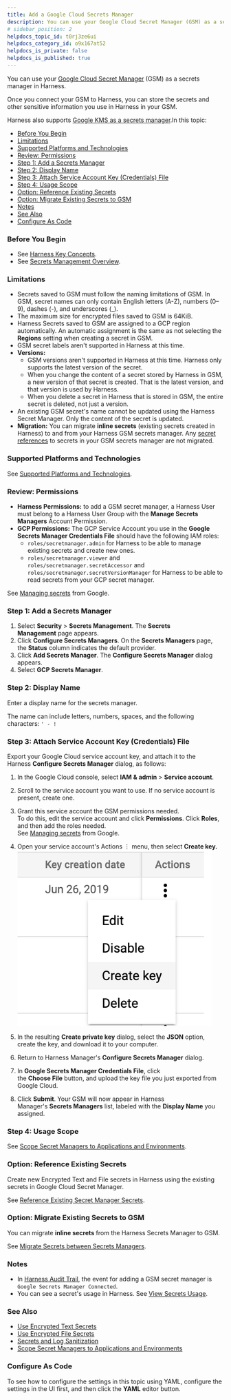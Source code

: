 ```yaml
---
title: Add a Google Cloud Secrets Manager
description: You can use your Google Cloud Secret Manager (GSM) as a secrets manager in Harness. Once you connect your GSM to Harness, you can store the secrets and other sensitive information you use in Harness…
# sidebar_position: 2
helpdocs_topic_id: t0rj3ze6ui
helpdocs_category_id: o9x167at52
helpdocs_is_private: false
helpdocs_is_published: true
---
```


You can use your [Google Cloud Secret Manager](https://cloud.google.com/secret-manager/docs) (GSM) as a secrets manager in Harness.

Once you connect your GSM to Harness, you can store the secrets and other sensitive information you use in Harness in your GSM.

Harness also supports [Google KMS as a secrets manager](add-a-google-cloud-kms-secrets-manager.md).In this topic:

* [Before You Begin](#before_you_begin)
* [Limitations](#limitations)
* [Supported Platforms and Technologies](#supported_platforms_and_technologies)
* [Review: Permissions](#review_permissions)
* [Step 1: Add a Secrets Manager](#step_1_add_a_secrets_manager)
* [Step 2: Display Name](#step_2_display_name)
* [Step 3: Attach Service Account Key (Credentials) File](#step_3_attach_service_account_key_credentials_file)
* [Step 4: Usage Scope](#step_4_usage_scope)
* [Option: Reference Existing Secrets](add-a-google-cloud-secrets-manager.md#option-reference-existing-secrets)
* [Option: Migrate Existing Secrets to GSM](#option_migrate_existing_secrets_to_gsm)
* [Notes](#notes)
* [See Also](#see_also)
* [Configure As Code](#configure_as_code)

### Before You Begin

* See [Harness Key Concepts](../../../starthere-firstgen/harness-key-concepts.md).
* See [Secrets Management Overview](secret-management.md).

### Limitations

* Secrets saved to GSM must follow the naming limitations of GSM. In GSM, secret names can only contain English letters (A-Z), numbers (0–9), dashes (-), and underscores (\_).
* The maximum size for encrypted files saved to GSM is 64KiB.
* Harness Secrets saved to GSM are assigned to a GCP region automatically. An automatic assignment is the same as not selecting the **Regions** setting when creating a secret in GSM.
* GSM secret labels aren't supported in Harness at this time.
* **Versions:**
	+ GSM versions aren't supported in Harness at this time. Harness only supports the latest version of the secret.
	+ When you change the content of a secret stored by Harness in GSM, a new version of that secret is created. That is the latest version, and that version is used by Harness.
	+ When you delete a secret in Harness that is stored in GSM, the entire secret is deleted, not just a version.
* An existing GSM secret's name cannot be updated using the Harness Secret Manager. Only the content of the secret is updated.
* **Migration:** You can migrate **inline secrets** (existing secrets created in Harness) to and from your Harness GSM secrets manager. Any [secret references](reference-existing-secrets.md) to secrets in your GSM secrets manager are not migrated.


### Supported Platforms and Technologies

See [Supported Platforms and Technologies](../../../starthere-firstgen/supported-platforms.md).

### Review: Permissions

* **Harness Permissions:** to add a GSM secret manager, a Harness User must belong to a Harness User Group with the **Manage Secrets Managers** Account Permission.
* **GCP Permissions:** The GCP Service Account you use in the **Google Secrets Manager Credentials File** should have the following IAM roles:
	+ `roles/secretmanager.admin` for Harness to be able to manage existing secrets and create new ones.
	+ `roles/secretmanager.viewer` and `roles/secretmanager.secretAccessor` and `roles/secretmanager.secretVersionManager` for Harness to be able to read secrets from your GCP secret manager.

See [Managing secrets](https://cloud.google.com/secret-manager/docs/access-control) from Google.

### Step 1: Add a Secrets Manager

1. Select **Security** > **Secrets Management**. The **Secrets Management** page appears.
2. Click **Configure Secrets Managers**. On the **Secrets Managers** page, the **Status** column indicates the default provider.
3. Click **Add Secrets Manager**. The **Configure Secrets Manager** dialog appears.
4. Select **GCP Secrets Manager**.

### Step 2: Display Name

Enter a display name for the secrets manager.

The name can include letters, numbers, spaces, and the following characters: `' - !`

### Step 3: Attach Service Account Key (Credentials) File

Export your Google Cloud service account key, and attach it to the Harness **Configure Secrets Manager** dialog, as follows:

1. In the Google Cloud console, select **IAM & admin** > **Service account**.
2. Scroll to the service account you want to use. If no service account is present, create one.
3. Grant this service account the GSM permissions needed.  
To do this, edit the service account and click **Permissions**. Click **Roles**, and then add the roles needed.  
See [Managing secrets](https://cloud.google.com/secret-manager/docs/access-control) from Google.
4. Open your service account's Actions ⋮ menu, then select **Create key.**[![](./static/add-a-google-cloud-secrets-manager-52.png)
](./static/add-a-google-cloud-secrets-manager-52.png)

5. In the resulting **Create private key** dialog, select the **JSON** option, create the key, and download it to your computer.
6. Return to Harness Manager's **Configure Secrets Manager** dialog.
7. In **Google Secrets Manager Credentials File**, click the **Choose File** button, and upload the key file you just exported from Google Cloud.
8. Click **Submit**. Your GSM will now appear in Harness Manager's **Secrets Managers** list, labeled with the **Display Name** you assigned.

### Step 4: Usage Scope

See [Scope Secret Managers to Applications and Environments](scope-secret-managers-to-applications-and-environments.md).

### Option: Reference Existing Secrets

Create new Encrypted Text and File secrets in Harness using the existing secrets in Google Cloud Secret Manager.

See [Reference Existing Secret Manager Secrets](reference-existing-secrets.md).

### Option: Migrate Existing Secrets to GSM

You can migrate **inline secrets** from the Harness Secrets Manager to GSM.

See [Migrate Secrets between Secrets Managers](migrate-secrets-between-secrets-managers.md).

### Notes

* In [Harness Audit Trail](../auditing-howtos/audit-trail.md), the event for adding a GSM secret manager is `Google Secrets Manager Connected`.
* You can see a secret's usage in Harness. See [View Secrets Usage](managing-harness-secrets.md).

### See Also

* [Use Encrypted Text Secrets](use-encrypted-text-secrets.md)
* [Use Encrypted File Secrets](use-encrypted-file-secrets.md)
* [Secrets and Log Sanitization](../../techref-category/techref-security/secrets-and-log-sanitization.md)
* [Scope Secret Managers to Applications and Environments](scope-secret-managers-to-applications-and-environments.md)

### Configure As Code

To see how to configure the settings in this topic using YAML, configure the settings in the UI first, and then click the **YAML** editor button.

